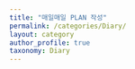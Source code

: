 ```yaml
---
title: "매일매일 PLAN 작성"
permalink: /categories/Diary/
layout: category
author_profile: true
taxonomy: Diary
---
```

